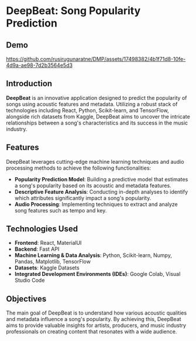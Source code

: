 # DeepBeat: Song Popularity Prediction

## Demo
https://github.com/rusirugunaratne/DMP/assets/17498382/4b1f71d8-10fe-4d9a-ae98-7d2b3564e5d3

## Introduction
**DeepBeat** is an innovative application designed to predict the popularity of songs using acoustic features and metadata. Utilizing a robust stack of technologies including React, Python, Scikit-learn, and TensorFlow, alongside rich datasets from Kaggle, DeepBeat aims to uncover the intricate relationships between a song's characteristics and its success in the music industry.

## Features
DeepBeat leverages cutting-edge machine learning techniques and audio processing methods to achieve the following functionalities:
- **Popularity Prediction Model**: Building a predictive model that estimates a song's popularity based on its acoustic and metadata features.
- **Descriptive Feature Analysis**: Conducting in-depth analyses to identify which attributes significantly impact a song's popularity.
- **Audio Processing**: Implementing techniques to extract and analyze song features such as tempo and key.

## Technologies Used
- **Frontend**: React, MaterialUI
- **Backend**: Fast API
- **Machine Learning & Data Analysis**: Python, Scikit-learn, Numpy, Pandas, Matplotlib, TensorFlow
- **Datasets**: Kaggle Datasets
- **Integrated Development Environments (IDEs)**: Google Colab, Visual Studio Code

## Objectives
The main goal of DeepBeat is to understand how various acoustic qualities and metadata influence a song's popularity. By achieving this, DeepBeat aims to provide valuable insights for artists, producers, and music industry professionals on creating content that resonates with a wide audience.
